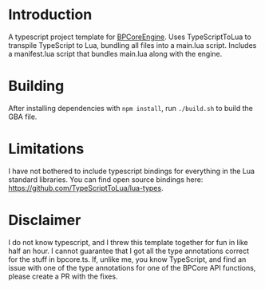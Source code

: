 # Introduction

A typescript project template for
[BPCoreEngine](https://github.com/evanbowman/BPCore-Engine). Uses
TypeScriptToLua to transpile TypeScript to Lua, bundling all files into a
main.lua script. Includes a manifest.lua script that bundles main.lua along with
the engine.


# Building

After installing dependencies with `npm install`, run `./build.sh` to build the GBA file.

# Limitations

I have not bothered to include typescript bindings for everything in the Lua standard libraries. You can find open source bindings here:
https://github.com/TypeScriptToLua/lua-types.

# Disclaimer

I do not know typescript, and I threw this template together for fun in like half an
hour. I cannot guarantee that I got all the type annotations correct for the
stuff in bpcore.ts. If, unlike me, you know TypeScript, and find an issue with
one of the type annotations for one of the BPCore API functions, please create a
PR with the fixes.
